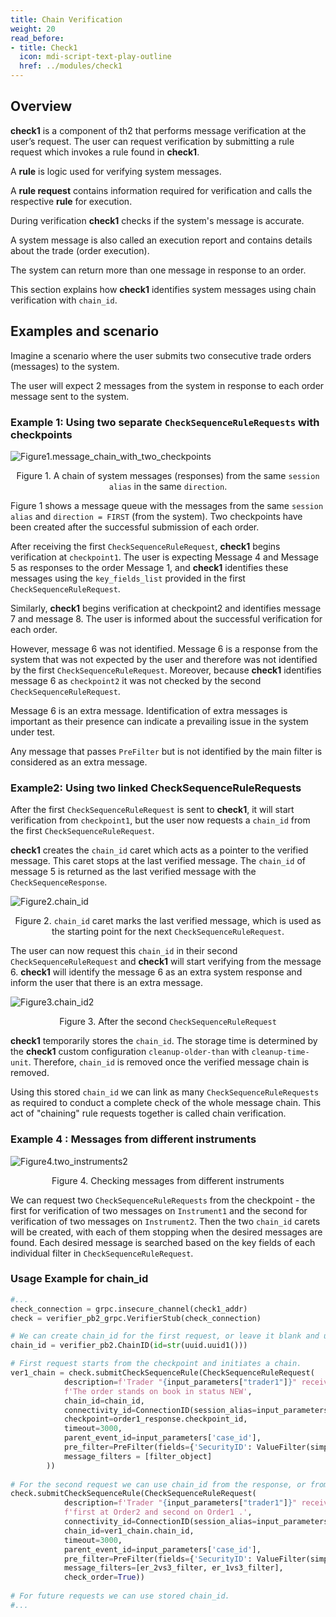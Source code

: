 ```yaml
---
title: Chain Verification
weight: 20
read_before:
- title: Check1
  icon: mdi-script-text-play-outline
  href: ../modules/check1
---
```

## Overview
**check1** is a component of th2 that performs message <term term='verification'>verification</term> at the user’s request. 
The user can request verification by submitting a <term term='rule request'>rule request</term> which invokes a <term term='rule (check1)'>rule</term> found in **check1**.

<notice info>
<!-- TODO: add these as hover over terms -->

A **rule** is logic used for verifying system messages.

A **rule request** contains information required for verification and calls the respective **rule** for execution.

</notice>

During verification **check1** checks if the system's message is accurate.

A system message is also called an execution report and contains details about the trade (order execution).

The system can return more than one message in response to an order.

<!-- TODO: change this sentence to better reflect the articles idea -->
This section explains how **check1** identifies system messages using chain verification with `chain_id`.

## Examples and scenario
Imagine a scenario where the user submits two consecutive trade orders (messages) to the system.

The user will expect 2 messages from the system in response to each order message sent to the system.

### Example 1: Using two separate `CheckSequenceRuleRequests` with checkpoints

![](/img/cookbook/chain-verification/message_chain_with_two_checkpoints.png "Figure1.message_chain_with_two_checkpoints")
<center>
<figcaption>

Figure 1. A chain of system messages (responses) from the same `session alias` in the same `direction`.

</figcaption>
</center>

Figure 1 shows a message queue with the messages from the same `session alias` and `direction = FIRST` (from the system). 
Two <term term='checkpoint'>checkpoints</term> have been created after the successful submission of each order.

After receiving the first `CheckSequenceRuleRequest`, **check1** begins verification at `checkpoint1`. 
The user is expecting Message 4 and Message 5 as responses to the order Message 1, and **check1** identifies these messages using the `key_fields_list` provided in the first `CheckSequenceRuleRequest`.

Similarly, **check1** begins verification at checkpoint2 and identifies message 7 and message 8. 
The user is informed about the successful verification for each order.

However, message 6 was not identified. 
Message 6 is a response from the system that was not expected by the user and therefore was not identified by the first `CheckSequenceRuleRequest`. 
Moreover, because **check1** identifies message 6 as `checkpoint2` it was not checked by the second `CheckSequenceRuleRequest`. 

Message 6 is an extra message. 
Identification of extra messages is important as their presence can indicate a prevailing issue in the system under test.

<notice info>
<!-- TODO : make into hover over terms -->

Any message that passes `PreFilter` but is not identified by the main filter is considered as an extra message. 

</notice>


### Example2: Using two linked CheckSequenceRuleRequests

After the first `CheckSequenceRuleRequest` is sent to **check1**, it will start verification from `checkpoint1`, but the user now requests a <term term='chain id'>`chain_id`</term> from the first `CheckSequenceRuleRequest`.

**check1** creates the `chain_id` caret which acts as a pointer to the verified message. 
This caret stops at the last verified message. 
The `chain_id` of message 5 is returned as the last verified message with the `CheckSequenceResponse`. 

![](/img/cookbook/chain-verification/chain_id.png "Figure2.chain_id")

<center>
<figcaption>

Figure 2. `chain_id` caret marks the last verified message, which is used as the starting point for the next `CheckSequenceRuleRequest`.

</figcaption>
</center>

The user can now request this `chain_id` in their second `CheckSequenceRuleRequest` and **check1** will start verifying from the message 6. 
**check1** will identify the message 6 as an extra system response and inform the user that there is an extra message.

![](/img/cookbook/chain-verification/chain_id2.png "Figure3.chain_id2")
<center>
<figcaption>

Figure 3. After the second `CheckSequenceRuleRequest`

</figcaption>
</center>

**check1** temporarily stores the `chain_id`. 
The storage time is determined by the **check1** custom configuration `cleanup-older-than` with `cleanup-time-unit`. 
Therefore, `chain_id` is removed once the verified message chain is removed. 

Using this stored `chain_id` we can link as many `CheckSequenceRuleRequests` as required to conduct a complete check of the whole message chain. 
This act of "chaining" rule requests together is called chain verification. 

### Example 4 : Messages from different instruments

![](/img/cookbook/chain-verification/two_instruments2.png "Figure4.two_instruments2")

<center>
<figcaption>

Figure 4. Checking messages from different instruments

</figcaption>
</center>

We can request two `CheckSequenceRuleRequests` from the checkpoint - the first for verification of two messages on `Instrument1` and the second for verification of two messages on `Instrument2`. 
Then the two `chain_id` carets will be created, with each of them stopping when the desired messages are found. 
Each desired message is searched based on the key fields of each individual filter in `CheckSequenceRuleRequest`.


### Usage Example for chain_id

```python
#...
check_connection = grpc.insecure_channel(check1_addr)
check = verifier_pb2_grpc.VerifierStub(check_connection)

# We can create chain_id for the first request, or leave it blank and use it from checkpoint.
chain_id = verifier_pb2.ChainID(id=str(uuid.uuid1()))

# First request starts from the checkpoint and initiates a chain.       
ver1_chain = check.submitCheckSequenceRule(CheckSequenceRuleRequest(
            description=f'Trader "{input_parameters["trader1"]}" receives Execution Report. '
            f'The order stands on book in status NEW',
            chain_id=chain_id,
            connectivity_id=ConnectionID(session_alias=input_parameters['trader1_fix']),
            checkpoint=order1_response.checkpoint_id,
            timeout=3000,
            parent_event_id=input_parameters['case_id'],
            pre_filter=PreFilter(fields={'SecurityID': ValueFilter(simple_filter=Instrument)}),
            message_filters = [filter_object]
        ))
        
# For the second request we can use chain_id from the response, or from the script if we fill it in the first request.
check.submitCheckSequenceRule(CheckSequenceRuleRequest(
            description=f'Trader "{input_parameters["trader1"]}" receives Execution Reports: '
            f'first at Order2 and second on Order1 .',
            connectivity_id=ConnectionID(session_alias=input_parameters['trader1_fix']),
            chain_id=ver1_chain.chain_id,
            timeout=3000,
            parent_event_id=input_parameters['case_id'],
            pre_filter=PreFilter(fields={'SecurityID': ValueFilter(simple_filter=Instrument)}),
            message_filters=[er_2vs3_filter, er_1vs3_filter],
            check_order=True))
            
# For future requests we can use stored chain_id.
#...
```
<!-- TODO: Add a link to the checkpoints page -->

<!-- TODO: Add a link to the rulerequests page --> 

